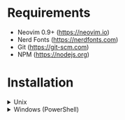 # Requirements
* Neovim 0.9+ (https://neovim.io)
* Nerd Fonts (https://nerdfonts.com)
* Git (https://git-scm.com)
* NPM (https://nodejs.org)

# Installation
<details>
<summary>Unix</summary>
<br>

Clone this repository using Git:
```
git clone https://github.com/king-of-ducks/nvim.git ~/.config/nvim
```

Open Neovim and install LSP (recommended)
```
:MasonInstallAll
```
(That'll install `clangd` and `pyright`)
</details>

<details>
<summary>Windows (PowerShell)</summary>
<br>

`Haven't made yet, sorry :(`
</details>
